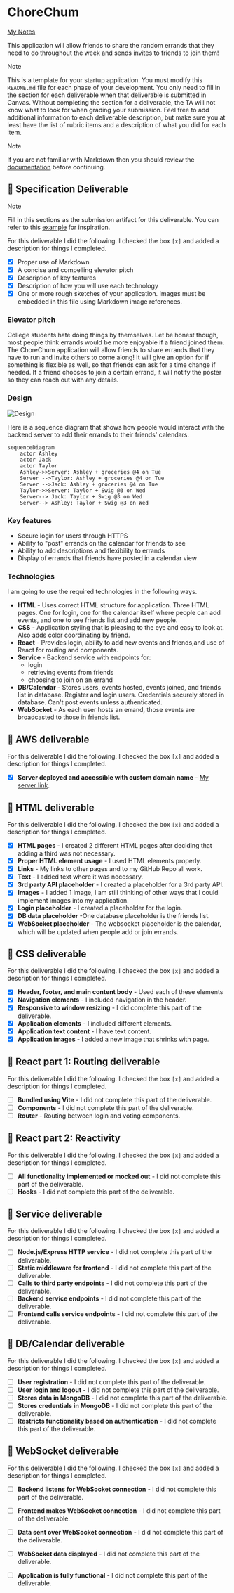 # ChoreChum

[My Notes](notes.md)

This application will allow friends to share the random errands that they need to do throughout the week and sends invites to friends to join them! 


> [!NOTE]
>  This is a template for your startup application. You must modify this `README.md` file for each phase of your development. You only need to fill in the section for each deliverable when that deliverable is submitted in Canvas. Without completing the section for a deliverable, the TA will not know what to look for when grading your submission. Feel free to add additional information to each deliverable description, but make sure you at least have the list of rubric items and a description of what you did for each item.

> [!NOTE]
>  If you are not familiar with Markdown then you should review the [documentation](https://docs.github.com/en/get-started/writing-on-github/getting-started-with-writing-and-formatting-on-github/basic-writing-and-formatting-syntax) before continuing.

## 🚀 Specification Deliverable

> [!NOTE]
>  Fill in this sections as the submission artifact for this deliverable. You can refer to this [example](https://github.com/webprogramming260/startup-example/blob/main/README.md) for inspiration.

For this deliverable I did the following. I checked the box `[x]` and added a description for things I completed.

- [x] Proper use of Markdown
- [x] A concise and compelling elevator pitch
- [x] Description of key features
- [x] Description of how you will use each technology
- [x] One or more rough sketches of your application. Images must be embedded in this file using Markdown image references.

### Elevator pitch

College students hate doing things by themselves. Let be honest though, most people think errands would be more enjoyable if a friend joined them. The ChoreChum application will allow friends to share errands that they have to run and invite others to come along! It will give an option for if something is flexible as well, so that friends can ask for a time change if needed. If a friend chooses to join a certain errand, it will notify the poster so they can reach out with any details.

### Design

![Design](IMG_0085.PNG)

Here is a sequence diagram that shows how people would interact with the backend server to add their errands to their friends' calendars.

```mermaid
sequenceDiagram
    actor Ashley
    actor Jack
    actor Taylor
    Ashley->>Server: Ashley + groceries @4 on Tue
    Server -->Taylor: Ashley + groceries @4 on Tue
    Server -->Jack: Ashley + groceries @4 on Tue
    Taylor->>Server: Taylor + Swig @3 on Wed
    Server--> Jack: Taylor + Swig @3 on Wed
    Server--> Ashley: Taylor + Swig @3 on Wed
```

### Key features

- Secure login for users through HTTPS
- Ability to "post" errands on the calendar for friends to see
- Ability to add descriptions and flexibility to errands
- Display of errands that friends have posted in a calendar view

### Technologies

I am going to use the required technologies in the following ways.

- **HTML** - Uses correct HTML structure for application. Three HTML pages. One for login, one for the calendar itself where people can add events, and one to see friends list and add new people. 
- **CSS** - Application styling that is pleasing to the eye and easy to look at. Also adds color coordinating by friend.
- **React** - Provides login, ability to add new events and friends,and use of React for routing and components.
- **Service** - Backend service with endpoints for:
    - login
    - retrieving events from friends
    - choosing to join on an errand
- **DB/Calendar** - Stores users, events hosted, events joined, and friends list in database. Register and login users. Credentials securely stored in database. Can't post events unless authenticated.
- **WebSocket** - As each user hosts an errand, those events are broadcasted to those in friends list.

## 🚀 AWS deliverable

For this deliverable I did the following. I checked the box `[x]` and added a description for things I completed.

- [x] **Server deployed and accessible with custom domain name** - [My server link](https://yourdomainnamehere.click).

## 🚀 HTML deliverable

For this deliverable I did the following. I checked the box `[x]` and added a description for things I completed.

- [x] **HTML pages** - I created 2 different HTML pages after deciding that adding a third was not necessary.
- [x] **Proper HTML element usage** - I used HTML elements properly.
- [x] **Links** - My links to other pages and to my GitHub Repo all work.
- [x] **Text** - I added text where it was necessary.
- [x] **3rd party API placeholder** - I created a placeholder for a 3rd party API.
- [x] **Images** - I added 1 image, I am still thinking of other ways that I could implement images into my application.
- [x] **Login placeholder** - I created a placeholder for the login.
- [x] **DB data placeholder** -One database placeholder is the friends list.
- [x] **WebSocket placeholder** - The websocket placeholder is the calendar, which will be updated when people add or join errands.

## 🚀 CSS deliverable

For this deliverable I did the following. I checked the box `[x]` and added a description for things I completed.

- [x] **Header, footer, and main content body** - Used each of these elements
- [x] **Navigation elements** - I included navigation in the header.
- [x] **Responsive to window resizing** - I did complete this part of the deliverable.
- [x] **Application elements** - I included different elements.
- [x] **Application text content** - I have text content.
- [x] **Application images** - I added a new image that shrinks with page.

## 🚀 React part 1: Routing deliverable

For this deliverable I did the following. I checked the box `[x]` and added a description for things I completed.

- [ ] **Bundled using Vite** - I did not complete this part of the deliverable.
- [ ] **Components** - I did not complete this part of the deliverable.
- [ ] **Router** - Routing between login and voting components.

## 🚀 React part 2: Reactivity

For this deliverable I did the following. I checked the box `[x]` and added a description for things I completed.

- [ ] **All functionality implemented or mocked out** - I did not complete this part of the deliverable.
- [ ] **Hooks** - I did not complete this part of the deliverable.

## 🚀 Service deliverable

For this deliverable I did the following. I checked the box `[x]` and added a description for things I completed.

- [ ] **Node.js/Express HTTP service** - I did not complete this part of the deliverable.
- [ ] **Static middleware for frontend** - I did not complete this part of the deliverable.
- [ ] **Calls to third party endpoints** - I did not complete this part of the deliverable.
- [ ] **Backend service endpoints** - I did not complete this part of the deliverable.
- [ ] **Frontend calls service endpoints** - I did not complete this part of the deliverable.

## 🚀 DB/Calendar deliverable

For this deliverable I did the following. I checked the box `[x]` and added a description for things I completed.

- [ ] **User registration** - I did not complete this part of the deliverable.
- [ ] **User login and logout** - I did not complete this part of the deliverable.
- [ ] **Stores data in MongoDB** - I did not complete this part of the deliverable.
- [ ] **Stores credentials in MongoDB** - I did not complete this part of the deliverable.
- [ ] **Restricts functionality based on authentication** - I did not complete this part of the deliverable.

## 🚀 WebSocket deliverable

For this deliverable I did the following. I checked the box `[x]` and added a description for things I completed.

- [ ] **Backend listens for WebSocket connection** - I did not complete this part of the deliverable.
- [ ] **Frontend makes WebSocket connection** - I did not complete this part of the deliverable.
- [ ] **Data sent over WebSocket connection** - I did not complete this part of the deliverable.
- [ ] **WebSocket data displayed** - I did not complete this part of the deliverable.
- [ ] **Application is fully functional** - I did not complete this part of the deliverable.
      
